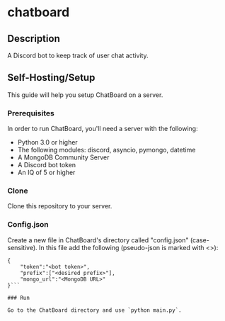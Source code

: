 # chatboard

## Description

A Discord bot to keep track of user chat activity.

## Self-Hosting/Setup

This guide will help you setup ChatBoard on a server.

### Prerequisites

In order to run ChatBoard, you'll need a server with the following:

* Python 3.0 or higher
* The following modules: discord, asyncio, pymongo, datetime
* A MongoDB Community Server
* A Discord bot token
* An IQ of 5 or higher

### Clone

Clone this repository to your server.

### Config.json

Create a new file in ChatBoard's directory called "config.json" (case-sensitive). In this file add the following (pseudo-json is marked with <>):

```
{
	"token":"<bot token>",
	"prefix":["<desired prefix>"],
	"mongo_url":"<MongoDB URL>"
}```

### Run

Go to the ChatBoard directory and use `python main.py`. 
